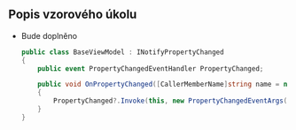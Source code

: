 ﻿## Popis vzorového úkolu

- Bude doplněno

    ```c#
    public class BaseViewModel : INotifyPropertyChanged
    {
        public event PropertyChangedEventHandler PropertyChanged;

        public void OnPropertyChanged([CallerMemberName]string name = null)
        {
            PropertyChanged?.Invoke(this, new PropertyChangedEventArgs(name));
        }
    }
    ```
